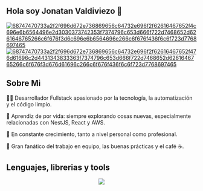 ## Hola soy Jonatan Valdiviezo 👋 

[![68747470733a2f2f696d672e736869656c64732e696f2f62616467652f4c696e6b6564496e2d3030373742353f7374796c653d666f722d7468652d6261646765266c6f676f3d6c696e6b6564696e266c6f676f436f6c6f723d7768697465](https://github.com/user-attachments/assets/bbc41fdc-8dae-4f65-9658-0ae8ab8bf64b)](https://www.linkedin.com/in/jonatan-valdiviezo2205/) [![68747470733a2f2f696d672e736869656c64732e696f2f62616467652f476d61696c2d4431343833363f7374796c653d666f722d7468652d6261646765266c6f676f3d676d61696c266c6f676f436f6c6f723d7768697465](https://github.com/user-attachments/assets/7ebf62f6-16a4-4a97-9ad1-6ab84ee0c763)](mailto:valdiviezojonatan.2101@gmail.com)
<br />
## Sobre Mi

👨‍💻 Desarrollador Fullstack apasionado por la tecnología, la automatización y el código limpio.

🧠 Aprendiz de por vida: siempre explorando cosas nuevas, especialmente relacionadas con NestJS, React y AWS.

🌱 En constante crecimiento, tanto a nivel personal como profesional.

🤝 Gran fanático del trabajo en equipo, las buenas prácticas y el café ☕.
<br />

## Lenguajes, librerias y tools

<p align="center">
  <a href="https://skillicons.dev">
    <img src="https://skillicons.dev/icons?i=c,typescript,javascript,rust,python,nodejs,express,nest,next,react,svelte,tailwind,materialui,bootstrap,css,html,mysql,postgresql,sqlite,git,docker,aws,azure,jest,cypress,postman,figma,vim,github" />
  </a>
</p>
